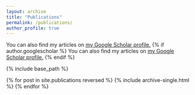 ```yaml
---
layout: archive
title: "Publications"
permalink: /publications/
author_profile: true
---
```

  You can also find my articles on <u><a href="{{author.googlescholar}}">my Google Scholar profile</a>.</u>
{% if author.googlescholar %}
  You can also find my articles on <u><a href="{{author.googlescholar}}">my Google Scholar profile</a>.</u>
{% endif %}

{% include base_path %}

{% for post in site.publications reversed %}
  {% include archive-single.html %}
{% endfor %}
